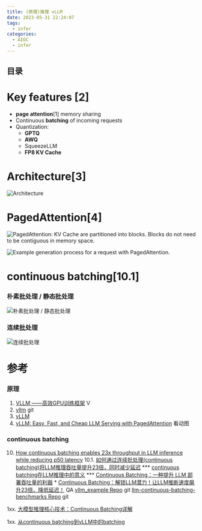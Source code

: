```yaml
---
title: (原理)推理 vLLM
date: 2023-05-31 22:24:07
tags:
  - infer
categories: 
  - AIGC
  - infer 
---
```


<p></p>
<!-- more -->

## 目录
<!-- toc -->

# Key features [2]

+ **page attention**[1] 
   memory sharing
+  Continuous **batching** of incoming requests
+ Quantization: 
   - **GPTQ**
   - **AWQ**
   - SqueezeLLM
   - **FP8 KV Cache**

# Architecture[3]
![Architecture](https://cdn.prod.website-files.com/618399cd49d125734c8dec95/663e103a10d15c2ecfd84ac9_K3J79pEM-PAXQiK8DfT2YlotBhcZeLy-UFqhja4dFMDp4478X1tfCGnEgWDkNAMIOMXQvCVo_5EWsVspC07wSLaD4T3n_oqCf3i8mdFFcV1uDCbcmD0-thbwVdbcpTA41teD8ErJxi3jTIrXZsAjcm4.png)



# PagedAttention[4]
![PagedAttention: KV Cache are partitioned into blocks. Blocks do not need to be contiguous in memory space. ](https://blog.vllm.ai/assets/figures/annimation0.gif)

![Example generation process for a request with PagedAttention. ](https://blog.vllm.ai/assets/figures/annimation1.gif)

# continuous batching[10.1]
### 朴素批处理 / 静态批处理
![朴素批处理 / 静态批处理](https://images.ctfassets.net/xjan103pcp94/1LJioEsEdQQpDCxYNWirU6/82b9fbfc5b78b10c1d4508b60e72fdcf/cb_02_diagram-static-batching.png)

### 连续批处理
![连续批处理](https://images.ctfassets.net/xjan103pcp94/744TAv4dJIQqeHcEaz5lko/b823cc2d92bbb0d82eb252901e1dce6d/cb_03_diagram-continuous-batching.png)

# 参考
### 原理
1. [VLLM ——高效GPU训练框架](https://www.bilibili.com/video/BV1cP41187wY/)  V
2. [vllm](https://github.com/vllm-project/vllm) git
3. [vLLM](https://www.hopsworks.ai/dictionary/vllm)
4. [vLLM: Easy, Fast, and Cheap LLM Serving with PagedAttention](https://blog.vllm.ai/2023/06/20/vllm.html)   看动图

### continuous batching
10. [How continuous batching enables 23x throughput in LLM inference while reducing p50 latency](https://www.anyscale.com/blog/continuous-batching-llm-inference)
   10.1. [如何通过连续批处理(continuous batching)将LLM推理吞吐量提升23倍，同时减少延迟](https://juejin.cn/post/7277917295271723048) ***
   [continuous batching在LLM推理中的意义](https://zhuanlan.zhihu.com/p/652165071) ***
   [Continuous Batching：一种提升 LLM 部署吞吐量的利器](https://mp.weixin.qq.com/s/bs3puOXFZYg5K-zfyDfpOw) *
   [Continuous Batching：解锁LLM潜力！让LLM推断速度飙升23倍，降低延迟！](https://zhuanlan.zhihu.com/p/655700809) QA
   [vllm_example  Repo](https://github.com/ray-project/ray/blob/cc983fc3e64c1ba215e981a43dd0119c03c74ff1/doc/source/serve/doc_code/vllm_example.py) git
   [llm-continuous-batching-benchmarks Repo](https://github.com/anyscale/llm-continuous-batching-benchmarks) git

1xx. [大模型推理核心技术：Continuous Batching详解](https://blog.csdn.net/qq_27590277/article/details/135710435)

1xx. [从continuous batching到vLLM中的batching](https://zhuanlan.zhihu.com/p/688551989)